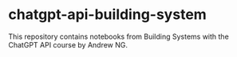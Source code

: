 # chatgpt-api-building-system
This repository contains notebooks from Building Systems with the ChatGPT API course by Andrew NG.
